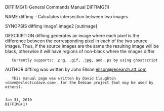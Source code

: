 DIFFIMG(1)                                                                               General Commands Manual                                                                               DIFFIMG(1)

NAME
       diffimg - Calculates intersection between two images

SYNOPSIS
       diffimg image1 image2 [outimage]

DESCRIPTION
       diffimg  generates an image where each pixel is the difference between the corresponding pixel in each of the two source images.  Thus, if the source images are the same the resulting image will
       be black, otherwise it will have regions of non-black where the images differ.

       Currently supports: .png, .gif, .jpg, and .ps by using ghostscript

AUTHOR
       diffimg was written by John Ellson <ellson@research.att.com>

       This manual page was written by David Claughton <dave@eclecticdave.com>, for the Debian project (but may be used by others).

                                                                                               Jan 31, 2010                                                                                    DIFFIMG(1)
